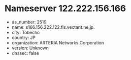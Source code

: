 # Nameserver 122.222.156.166

* as_number: 2519
* name: s166.156.222.122.fls.vectant.ne.jp.
* city: Tobecho
* country: JP
* organization: ARTERIA Networks Corporation
* version: Unknown
* dnssec: false
